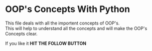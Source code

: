 <h1> OOP's Concepts With Python </h1>

This file deals with all the importent concepts of OOP's. <br>
This will help to understand all the concepts and will make the OOP's Concepts clear.

If you like it **HIT THE FOLLOW BUTTON**
